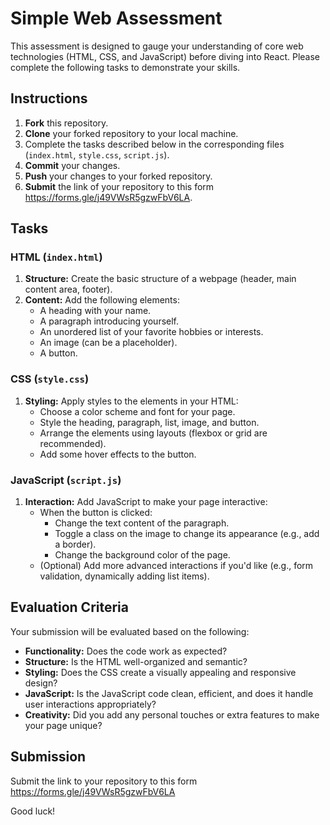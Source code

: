 # Simple Web Assessment

This assessment is designed to gauge your understanding of core web technologies (HTML, CSS, and JavaScript) before diving into React. Please complete the following tasks to demonstrate your skills.

## Instructions

1. **Fork** this repository.
2. **Clone** your forked repository to your local machine.
3. Complete the tasks described below in the corresponding files (`index.html`, `style.css`, `script.js`).
4. **Commit** your changes.
5. **Push** your changes to your forked repository.
6. **Submit** the link of your repository to this form https://forms.gle/j49VWsR5gzwFbV6LA.

## Tasks

### HTML (`index.html`)

1. **Structure:** Create the basic structure of a webpage (header, main content area, footer).
2. **Content:** Add the following elements:
   - A heading with your name.
   - A paragraph introducing yourself.
   - An unordered list of your favorite hobbies or interests.
   - An image (can be a placeholder).
   - A button.

### CSS (`style.css`)

1. **Styling:** Apply styles to the elements in your HTML:
   - Choose a color scheme and font for your page.
   - Style the heading, paragraph, list, image, and button.
   - Arrange the elements using layouts (flexbox or grid are recommended).
   - Add some hover effects to the button.

### JavaScript (`script.js`)

1. **Interaction:** Add JavaScript to make your page interactive:
   - When the button is clicked:
     - Change the text content of the paragraph.
     - Toggle a class on the image to change its appearance (e.g., add a border).
     - Change the background color of the page.
   - (Optional) Add more advanced interactions if you'd like (e.g., form validation, dynamically adding list items).

## Evaluation Criteria

Your submission will be evaluated based on the following:

- **Functionality:** Does the code work as expected?
- **Structure:** Is the HTML well-organized and semantic?
- **Styling:** Does the CSS create a visually appealing and responsive design?
- **JavaScript:** Is the JavaScript code clean, efficient, and does it handle user interactions appropriately?
- **Creativity:** Did you add any personal touches or extra features to make your page unique? 

## Submission

Submit the link to your repository to this form https://forms.gle/j49VWsR5gzwFbV6LA

Good luck!

